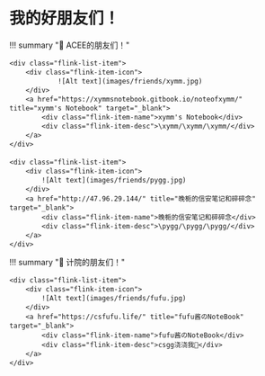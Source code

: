 # 我的好朋友们！

!!! summary "🔗 ACEE的朋友们！"

    <div class="flink-list-item">
        <div class="flink-item-icon">
                ![Alt text](images/friends/xymm.jpg)
        </div>
        <a href="https://xymmsnotebook.gitbook.io/noteofxymm/" title="xymm's Notebook" target="_blank">
            <div class="flink-item-name">xymm's Notebook</div>
            <div class="flink-item-desc">\xymm/\xymm/\xymm/</div>
        </a>
    </div>

    <div class="flink-list-item">
        <div class="flink-item-icon">
            ![Alt text](images/friends/pygg.jpg)
        </div>
        <a href="http://47.96.29.144/" title="晚栀的信安笔记和碎碎念" target="_blank">
            <div class="flink-item-name">晚栀的信安笔记和碎碎念</div>
            <div class="flink-item-desc">\pygg/\pygg/\pygg/</div>
        </a>
    </div>

!!! summary "🔗 计院的朋友们！"

    <div class="flink-list-item">
        <div class="flink-item-icon">
            ![Alt text](images/friends/fufu.jpg)
        </div>
        <a href="https://csfufu.life/" title="fufu酱のNoteBook" target="_blank">
            <div class="flink-item-name">fufu酱のNoteBook</div>
            <div class="flink-item-desc">csgg浇浇我🥺</div>
        </a>
    </div>
